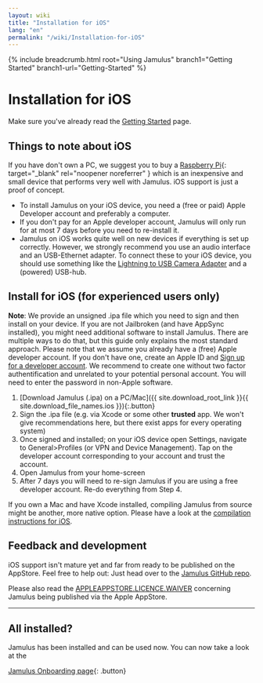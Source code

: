 ```yaml
---
layout: wiki
title: "Installation for iOS"
lang: "en"
permalink: "/wiki/Installation-for-iOS"
---
```


{% include breadcrumb.html root="Using Jamulus" branch1="Getting Started" branch1-url="Getting-Started" %}


# Installation for iOS

Make sure you've already read the [Getting Started](Getting-Started) page.

## Things to note about iOS

If you have don't own a PC, we suggest you to buy a [Raspberry Pi](https://www.raspberrypi.org/){: target="_blank" rel="noopener noreferrer" } which is an inexpensive and small device that performs very well with Jamulus. iOS support is just a proof of concept.

* To install Jamulus on your iOS device, you need a (free or paid) Apple Developer account and preferably a computer.
* If you don't pay for an Apple developer account, Jamulus will only run for at most 7 days before you need to re-install it.
* Jamulus on iOS works quite well on new devices if everything is set up correctly. However, we strongly recommend you use an audio interface and an USB-Ethernet adapter. To connect these to your iOS device, you should use something like the [Lightning to USB Camera Adapter](https://www.apple.com/uk/shop/product/MD821ZM/A/lightning-to-usb-camera-adapter) and a (powered) USB-hub.


## Install for iOS (for experienced users only)
**Note**: We provide an unsigned .ipa file which you need to sign and then install on your device. If you are not Jailbroken (and have AppSync installed), you might need additional software to install Jamulus. There are multiple ways to do that, but this guide only explains the most standard approach. Please note that we assume you already have a (free) Apple developer account. If you don't have one, create an Apple ID and [Sign up for a developer account](https://developer.apple.com/membercenter). We recommend to create one without two factor authentification and unrelated to your potential personal account. You will need to enter the password in non-Apple software.

1. [Download Jamulus (.ipa) on a PC/Mac]({{ site.download_root_link }}{{ site.download_file_names.ios }}){:.button}
2. Sign the .ipa file (e.g. via Xcode or some other **trusted** app. We won't give recommendations here, but there exist apps for every operating system)
3. Once signed and installed; on your iOS device open Settings, navigate to General>Profiles (or VPN and Device Management). Tap on the developer account corresponding to your account and trust the account.
4. Open Jamulus from your home-screen
5. After 7 days you will need to re-sign Jamulus if you are using a free developer account. Re-do everything from Step 4.

If you own a Mac and have Xcode installed, compiling Jamulus from source might be another, more native option. Please have a look at the [compilation instructions for iOS](https://github.com/jamulussoftware/jamulus/blob/master/COMPILING.md#ios).


## Feedback and development

iOS support isn't mature yet and far from ready to be published on the AppStore. Feel free to help out:
Just head over to the [Jamulus GitHub repo](https://github.com/jamulussoftware/jamulus/).

Please also read the [APPLEAPPSTORE.LICENCE.WAIVER](https://github.com/jamulussoftware/jamulus/blob/master/APPLEAPPSTORE.LICENCE.WAIVER) concerning Jamulus being published via the Apple AppStore.

***

## All installed?

Jamulus has been installed and can be used now. You can now take a look at the

[Jamulus Onboarding page](Getting-Started){: .button}
